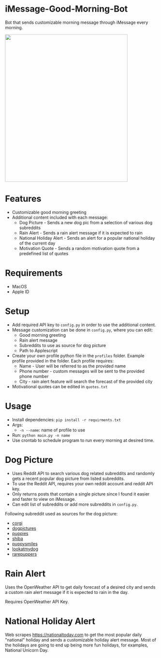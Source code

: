 # iMessage-Good-Morning-Bot
Bot that sends customizable morning message through iMessage every morning.

<img src="https://i.imgur.com/EDDUyPo.png" width="405" height="486" />

# Features
- Customizable good morning greeting
- Additional content included with each message:
	- Dog Picture - Sends a new dog pic from a selection of various dog subreddits
	- Rain Alert - Sends a rain alert message if it is expected to rain
	- National Holiday Alert - Sends an alert for a popular national holiday of the current day
	- Motivation Quote - Sends a random motivation quote from a predefined list of quotes

# Requirements 
- MacOS 
- Apple ID

# Setup
- Add required API key to `config.py` in order to use the additional content.
- Message customization can be done in `config.py`, where you can edit: 
	- Good morning greeting 
	- Rain alert message 
	- Subreddits to use as source for dog picture 
	- Path to Applescript
- Create your own profile python file in the `profiles` folder. Example profile provided in the folder. Each profile requires:
	- Name - User will be referred to as the provided name
	- Phone number - custom messages will be sent to the provided phone number
	- City - rain alert feature will search the forecast of the provided city
- Motivational quotes can be edited in `quotes.txt`

# Usage 
- Install dependencies: `pip install -r requirments.txt`
- Args:
	- `-n --name`: name of profile to use 
- Run: `python main.py -n name`
- Use crontab to schedule program to run every morning at desired time. 

# Dog Picture
- Uses Reddit API to search various dog related subreddits and randomly gets a recent popular dog picture from listed subreddits. 
- To use the Reddit API, requires your own reddit account and reddit API key.
- Only returns posts that contain a single picture since I found it easier and faster to view on iMessage. 
- Can edit list of subreddits or add more subreddits in `config.py`. 

Following subreddit used as sources for the dog picture:
- [corgi](https://www.reddit.com/r/corgi/) 
- [dogpictures](https://www.reddit.com/r/dogpictures/)
- [puppies](https://www.reddit.com/r/puppies/)
- [shiba](https://www.reddit.com/r/shiba) 
- [puppysmiles](https://www.reddit.com/r/puppysmiles)
- [lookatmydog](https://www.reddit.com/r/lookatmydog)
- [rarepuppers](https://www.reddit.com/r/rarepuppers) 


# Rain Alert
Uses the OpenWeather API to get daily forecast of a desired city and sends a custom rain alert message if it is expected to rain in the day.

Requires OpenWeather API Key.

# National Holiday Alert
Web scrapes https://nationaltoday.com to get the most popular daily "national" holiday and sends a customizable holiday alert message. Most of the holidays are going to end up being more fun holidays, for examples, National Unicorn Day.
